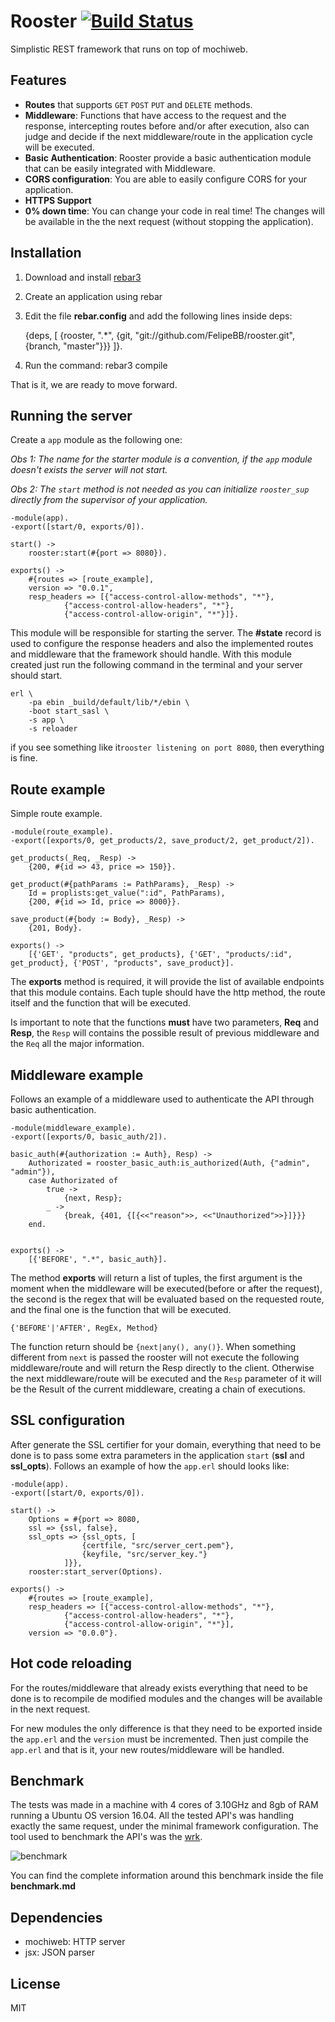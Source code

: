 # Rooster [![Build Status](https://travis-ci.org/FelipeBB/rooster.svg?branch=master)](https://travis-ci.org/FelipeBB/rooster) 
Simplistic REST framework that runs on top of mochiweb.
## Features
- **Routes** that supports `GET` `POST` `PUT` and `DELETE` methods.
- **Middleware**: Functions that have access to the request and the response, intercepting routes before and/or after execution, also can judge and decide if the next middleware/route in the application cycle will be executed.
- **Basic Authentication**: Rooster provide a basic authentication module that can be easily integrated with Middleware.
- **CORS configuration**: You are able to easily configure CORS for your application.
- **HTTPS Support**
- **0% down time**: You can change your code in real time! The changes will be available in the the next request (without stopping the application).

## Installation
1) Download and install [rebar3](https://www.rebar3.org/)

2) Create an application using rebar

3) Edit the file **rebar.config** and add the following lines inside deps:

	{deps, [ {rooster, ".*", {git, "git://github.com/FelipeBB/rooster.git", {branch, "master"}}} ]}.

4) Run the command: rebar3 compile

That is it, we are ready to move forward.

## Running the server

Create a `app` module as the following one:

*Obs 1: The name for the starter module is a convention, if the `app` module doesn't exists the server will not start.*

*Obs 2: The `start` method is not needed as you can initialize `rooster_sup` directly from the supervisor of your application.*

    -module(app).
    -export([start/0, exports/0]).

    start() ->
		rooster:start(#{port => 8080}).

    exports() ->
		#{routes => [route_example],
		version => "0.0.1",
		resp_headers => [{"access-control-allow-methods", "*"},
				{"access-control-allow-headers", "*"},
				{"access-control-allow-origin", "*"}]}.


This module will be responsible for starting the server. The **#state** record is used to configure the response headers and also the implemented routes and middleware that the framework should handle. With this module created just run the following command in the terminal and your server should start.

	erl \
	    -pa ebin _build/default/lib/*/ebin \
	    -boot start_sasl \
	    -s app \
	    -s reloader
	    
if you see something like it`rooster listening on port 8080`, then everything is fine.

## Route example
Simple route example.

	-module(route_example).
	-export([exports/0, get_products/2, save_product/2, get_product/2]).

	get_products(_Req, _Resp) ->
	    {200, #{id => 43, price => 150}}.	

	get_product(#{pathParams := PathParams}, _Resp) ->
    	Id = proplists:get_value(":id", PathParams),
    	{200, #{id => Id, price => 8000}}.

	save_product(#{body := Body}, _Resp) ->
	    {201, Body}.

	exports() ->
	    [{'GET', "products", get_products}, {'GET', "products/:id", get_product}, {'POST', "products", save_product}].


The **exports** method is required, it will provide the list of available endpoints that this module contains. Each tuple should have the http method, the route itself and the function that will be executed. 

Is important to note that the functions **must** have two parameters, **Req** and **Resp**, the `Resp` will contains the possible result of previous middleware and the `Req` all the major information.

## Middleware example

Follows an example of a middleware used to authenticate the API through basic authentication.

	-module(middleware_example).
	-export([exports/0, basic_auth/2]).

	basic_auth(#{authorization := Auth}, Resp) ->
	    Authorizated = rooster_basic_auth:is_authorized(Auth, {"admin", "admin"}),
	    case Authorizated of
            true ->
                {next, Resp};
            _ ->
                {break, {401, {[{<<"reason">>, <<"Unauthorized">>}]}}}
	    end. 


	exports() ->
	    [{'BEFORE', ".*", basic_auth}].

The method **exports** will return a list of tuples, the first argument is the moment when the middleware will be executed(before or after the request), the second is the regex that will be evaluated based on the requested route, and the final one is the function that will be executed.

	{'BEFORE'|'AFTER', RegEx, Method}
	
The function return should be `{next|any(), any()}`. When something different from `next` is passed the rooster will not execute the following middleware/route and will return the Resp directly to the client. Otherwise the next middleware/route will be executed and the `Resp` parameter of it will be the Result of the current middleware, creating a chain of executions.

## SSL configuration
After generate the SSL certifier for your domain, everything that need to be done is to pass some extra parameters in the application `start`  (**ssl** and **ssl_opts**). Follows an example of how the `app.erl` should looks like:

	-module(app).
	-export([start/0, exports/0]).

	start() ->
		Options = #{port => 8080,
		ssl => {ssl, false},
		ssl_opts => {ssl_opts, [
					{certfile, "src/server_cert.pem"},
					{keyfile, "src/server_key."}
				]}},
		rooster:start_server(Options).

	exports() ->
		#{routes => [route_example],
		resp_headers => [{"access-control-allow-methods", "*"},
				{"access-control-allow-headers", "*"},
				{"access-control-allow-origin", "*"}],
		version => "0.0.0"}.

## Hot code reloading

For the routes/middleware that already exists everything that need to be done is to recompile de modified modules and the changes will be available in the next request.

For new modules the only difference is that they need to be exported inside the `app.erl` and the `version` must be incremented. Then just compile the `app.erl` and that is it, your new routes/middleware will be handled.

## Benchmark

The tests was made in a machine with 4 cores of 3.10GHz and 8gb of RAM running a Ubuntu OS version 16.04. All the tested API's was handling exactly the same request, under the minimal framework configuration.
The tool used to benchmark the API's was the [wrk](https://github.com/wg/wrk).


![benchmark](https://cloud.githubusercontent.com/assets/5730881/23285787/09a2bfb8-fa12-11e6-990e-6a7014f52122.png)


You can find the complete information around this benchmark inside the file **benchmark.md**


## Dependencies
- mochiweb: HTTP server
- jsx: JSON parser

## License
MIT
